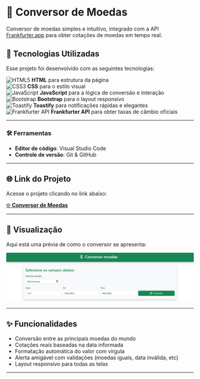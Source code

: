 
# 💱 Conversor de Moedas  
Conversor de moedas simples e intuitivo, integrado com a API [Frankfurter.app](https://www.frankfurter.app/) para obter cotações de moedas em tempo real.

## 🚀 Tecnologias Utilizadas

Esse projeto foi desenvolvido com as seguintes tecnologias:

![HTML5](https://img.shields.io/badge/HTML5-%23E34F26.svg?style=flat-square&logo=html5&logoColor=white) **HTML** para estrutura da página  
![CSS3](https://img.shields.io/badge/CSS3-%231572B6.svg?style=flat-square&logo=css3&logoColor=white) **CSS** para o estilo visual  
![JavaScript](https://img.shields.io/badge/JavaScript-%23F7DF1E.svg?style=flat-square&logo=javascript&logoColor=white) **JavaScript** para a lógica de conversão e interação  
![Bootstrap](https://img.shields.io/badge/Bootstrap-%23563D7C.svg?style=flat-square&logo=bootstrap&logoColor=white) **Bootstrap** para o layout responsivo  
![Toastify](https://img.shields.io/badge/Toastify-%23FF6B6B.svg?style=flat-square&logoColor=white) **Toastify** para notificações rápidas e elegantes  
![Frankfurter API](https://img.shields.io/badge/API-Frankfurter-5c5c5c?style=flat-square) **Frankfurter API** para obter taxas de câmbio oficiais

---

### 🛠️ Ferramentas

- **Editor de código**: Visual Studio Code  
- **Controle de versão**: Git & GitHub  

---

## 🌐 Link do Projeto

Acesse o projeto clicando no link abaixo:

[🌐 **Conversor de Moedas**](https://brunog-code.github.io/conversor-moedas/)  

---

## 📸 Visualização

Aqui está uma prévia de como o conversor se apresenta:

![Screenshot do Conversor](img/conversor-preview.PNG)  

---

## ✨ Funcionalidades

- Conversão entre as principais moedas do mundo  
- Cotações reais baseadas na data informada  
- Formatação automática do valor com vírgula  
- Alerta amigável com validações (moedas iguais, data inválida, etc)  
- Layout responsivo para todas as telas  

---
